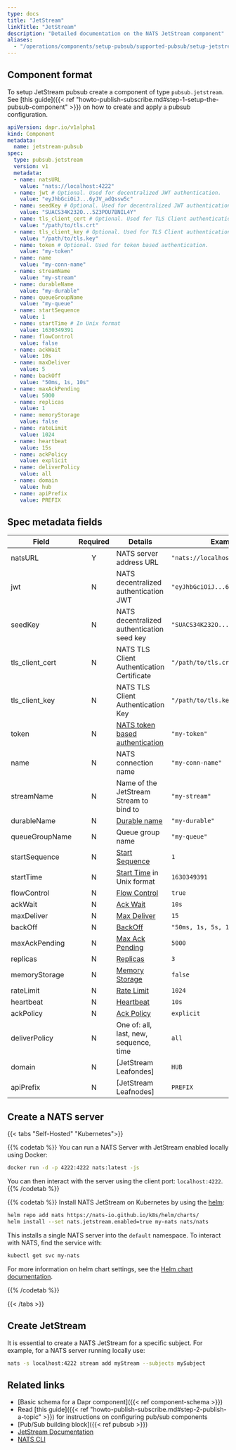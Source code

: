 ```yaml
---
type: docs
title: "JetStream"
linkTitle: "JetStream"
description: "Detailed documentation on the NATS JetStream component"
aliases:
  - "/operations/components/setup-pubsub/supported-pubsub/setup-jetstream/"
---
```


## Component format
To setup JetStream pubsub create a component of type `pubsub.jetstream`. See
[this guide]({{< ref
"howto-publish-subscribe.md#step-1-setup-the-pubsub-component" >}}) on how to
create and apply a pubsub configuration.

```yaml
apiVersion: dapr.io/v1alpha1
kind: Component
metadata:
  name: jetstream-pubsub
spec:
  type: pubsub.jetstream
  version: v1
  metadata:
  - name: natsURL
    value: "nats://localhost:4222"
  - name: jwt # Optional. Used for decentralized JWT authentication.
    value: "eyJhbGciOiJ...6yJV_adQssw5c"
  - name: seedKey # Optional. Used for decentralized JWT authentication.
    value: "SUACS34K232O...5Z3POU7BNIL4Y"
  - name: tls_client_cert # Optional. Used for TLS Client authentication.
    value: "/path/to/tls.crt"
  - name: tls_client_key # Optional. Used for TLS Client authentication.
    value: "/path/to/tls.key"
  - name: token # Optional. Used for token based authentication.
    value: "my-token"
  - name: name
    value: "my-conn-name"
  - name: streamName
    value: "my-stream"
  - name: durableName 
    value: "my-durable"
  - name: queueGroupName
    value: "my-queue"
  - name: startSequence
    value: 1
  - name: startTime # In Unix format
    value: 1630349391
  - name: flowControl
    value: false
  - name: ackWait
    value: 10s
  - name: maxDeliver
    value: 5
  - name: backOff
    value: "50ms, 1s, 10s"
  - name: maxAckPending
    value: 5000
  - name: replicas
    value: 1
  - name: memoryStorage
    value: false
  - name: rateLimit
    value: 1024
  - name: heartbeat
    value: 15s
  - name: ackPolicy
    value: explicit
  - name: deliverPolicy
    value: all
  - name: domain
    value: hub
  - name: apiPrefix
    value: PREFIX
```

## Spec metadata fields

| Field           | Required | Details                                    | Example                          |
| --------------- | :------: | ------------------------------------------ | -------------------------------- |
| natsURL         |    Y     | NATS server address URL                    | `"nats://localhost:4222"`        |
| jwt             |    N     | NATS decentralized authentication JWT      | `"eyJhbGciOiJ...6yJV_adQssw5c"`  |
| seedKey         |    N     | NATS decentralized authentication seed key | `"SUACS34K232O...5Z3POU7BNIL4Y"` |
| tls_client_cert |    N     | NATS TLS Client Authentication Certificate | `"/path/to/tls.crt"`             |
| tls_client_key  |    N     | NATS TLS Client Authentication Key         | `"/path/to/tls.key"`             |
| token           |    N     | [NATS token based authentication]          | `"my-token"`                     |
| name            |    N     | NATS connection name                       | `"my-conn-name"`                 |
| streamName      |    N     | Name of the JetStream Stream to bind to    | `"my-stream"`                    |
| durableName     |    N     | [Durable name]                             | `"my-durable"`                   |
| queueGroupName  |    N     | Queue group name                           | `"my-queue"`                     |
| startSequence   |    N     | [Start Sequence]                           | `1`                              |
| startTime       |    N     | [Start Time] in Unix format                | `1630349391`                     |
| flowControl     |    N     | [Flow Control]                             | `true`                           |
| ackWait         |    N     | [Ack Wait]                                 | `10s`                            |
| maxDeliver      |    N     | [Max Deliver]                              | `15`                             |
| backOff         |    N     | [BackOff]                                  | `"50ms, 1s, 5s, 10s"`            |
| maxAckPending   |    N     | [Max Ack Pending]                          | `5000`                           |
| replicas        |    N     | [Replicas]                                 | `3`                              |
| memoryStorage   |    N     | [Memory Storage]                           | `false`                          |
| rateLimit       |    N     | [Rate Limit]                               | `1024`                           |
| heartbeat        |    N     | [Heartbeat]                                 | `10s`                            |
| ackPolicy       |    N     | [Ack Policy]                               | `explicit`                       |
| deliverPolicy   |    N     | One of: all, last, new, sequence, time     | `all`                            |
| domain          |    N     | [JetStream Leafondes]                      | `HUB`                            |
| apiPrefix       |    N     | [JetStream Leafnodes]                      | `PREFIX`                         |

## Create a NATS server

{{< tabs "Self-Hosted" "Kubernetes">}}

{{% codetab %}}
You can run a NATS Server with JetStream enabled locally using Docker:

```bash
docker run -d -p 4222:4222 nats:latest -js
```

You can then interact with the server using the client port: `localhost:4222`.
{{% /codetab %}}

{{% codetab %}}
Install NATS JetStream on Kubernetes by using the [helm](https://github.com/nats-io/k8s/tree/main/helm/charts/nats#jetstream):

```bash
helm repo add nats https://nats-io.github.io/k8s/helm/charts/
helm install --set nats.jetstream.enabled=true my-nats nats/nats
```

This installs a single NATS server into the `default` namespace. To interact with NATS, find the service with:

```bash
kubectl get svc my-nats
```

For more information on helm chart settings, see the [Helm chart documentation](https://helm.sh/docs/helm/helm_install/).

{{% /codetab %}}

{{< /tabs >}}

## Create JetStream

It is essential to create a NATS JetStream for a specific subject. For example, for a NATS server running locally use:

```bash
nats -s localhost:4222 stream add myStream --subjects mySubject
```

## Related links
- [Basic schema for a Dapr component]({{< ref component-schema >}})
- Read [this guide]({{< ref "howto-publish-subscribe.md#step-2-publish-a-topic" >}}) for instructions on configuring pub/sub components
- [Pub/Sub building block]({{< ref pubsub >}})
- [JetStream Documentation](https://docs.nats.io/nats-concepts/jetstream)
- [NATS CLI](https://github.com/nats-io/natscli)


[Durable Name]: https://docs.nats.io/jetstream/concepts/consumers#durable-name
[Start Sequence]: https://docs.nats.io/jetstream/concepts/consumers#deliverbystartsequence
[Start Time]: https://docs.nats.io/jetstream/concepts/consumers#deliverbystarttime
[Replay Policy]: https://docs.nats.io/jetstream/concepts/consumers#replaypolicy
[Flow Control]: https://docs.nats.io/jetstream/concepts/consumers#flowcontrol
[Ack Wait]: https://docs.nats.io/jetstream/concepts/consumers#ackwait
[Max Deliver]: https://docs.nats.io/jetstream/concepts/consumers#maxdeliver
[BackOff]: https://docs.nats.io/jetstream/concepts/consumers#backoff
[Max Ack Pending]: https://docs.nats.io/jetstream/concepts/consumers#maxackpending
[Replicas]: https://docs.nats.io/jetstream/concepts/consumers#replicas
[Memory Storage]: https://docs.nats.io/jetstream/concepts/consumers#memorystorage
[Rate Limit]: https://docs.nats.io/jetstream/concepts/consumers#ratelimit
[Heartbeat]: https://docs.nats.io/jetstream/concepts/consumers#heartbeat
[Ack Policy]: https://docs.nats.io/nats-concepts/jetstream/consumers#ackpolicy
[JetStream Leafonodes]: https://docs.nats.io/running-a-nats-service/configuration/leafnodes/jetstream_leafnodes
[Decentralized JWT Authentication/Authorization]: https://docs.nats.io/running-a-nats-service/configuration/securing_nats/auth_intro/jwt
[NATS token based authentication]: https://docs.nats.io/running-a-nats-service/configuration/securing_nats/auth_intro/tokens
